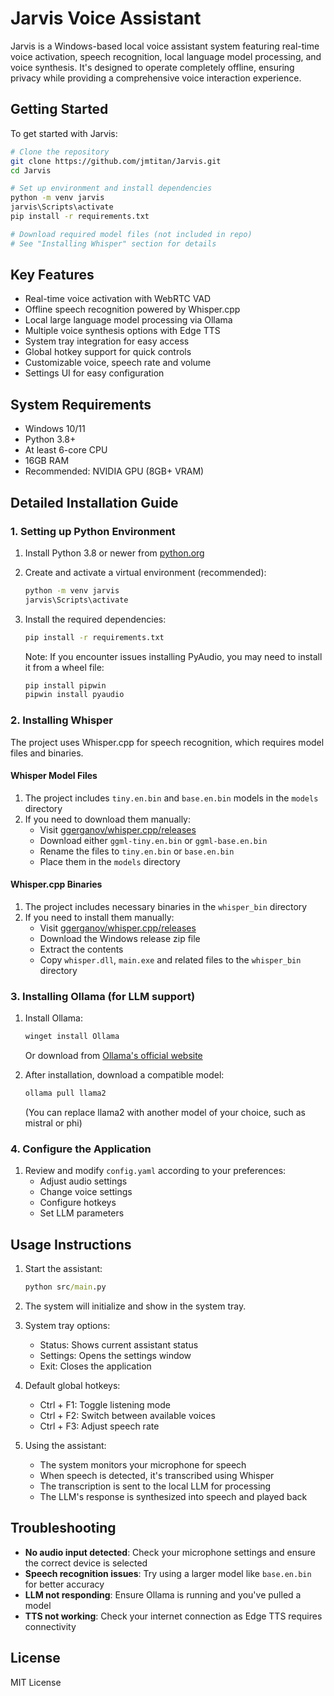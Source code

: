 # Jarvis Voice Assistant

Jarvis is a Windows-based local voice assistant system featuring real-time voice activation, speech recognition, local language model processing, and voice synthesis. It's designed to operate completely offline, ensuring privacy while providing a comprehensive voice interaction experience.



## Getting Started

To get started with Jarvis:

```bash
# Clone the repository
git clone https://github.com/jmtitan/Jarvis.git
cd Jarvis

# Set up environment and install dependencies
python -m venv jarvis
jarvis\Scripts\activate
pip install -r requirements.txt

# Download required model files (not included in repo)
# See "Installing Whisper" section for details
```

## Key Features

- Real-time voice activation with WebRTC VAD
- Offline speech recognition powered by Whisper.cpp
- Local large language model processing via Ollama
- Multiple voice synthesis options with Edge TTS
- System tray integration for easy access
- Global hotkey support for quick controls
- Customizable voice, speech rate and volume
- Settings UI for easy configuration

## System Requirements

- Windows 10/11
- Python 3.8+
- At least 6-core CPU
- 16GB RAM
- Recommended: NVIDIA GPU (8GB+ VRAM)

## Detailed Installation Guide

### 1. Setting up Python Environment

1. Install Python 3.8 or newer from [python.org](https://www.python.org/downloads/)
2. Create and activate a virtual environment (recommended):
   ```cmd
   python -m venv jarvis
   jarvis\Scripts\activate
   ```
3. Install the required dependencies:
   ```cmd
   pip install -r requirements.txt
   ```
   
   Note: If you encounter issues installing PyAudio, you may need to install it from a wheel file:
   ```cmd
   pip install pipwin
   pipwin install pyaudio
   ```

### 2. Installing Whisper

The project uses Whisper.cpp for speech recognition, which requires model files and binaries.

#### Whisper Model Files
1. The project includes `tiny.en.bin` and `base.en.bin` models in the `models` directory
2. If you need to download them manually:
   - Visit [ggerganov/whisper.cpp/releases](https://github.com/ggerganov/whisper.cpp/releases)
   - Download either `ggml-tiny.en.bin` or `ggml-base.en.bin` 
   - Rename the files to `tiny.en.bin` or `base.en.bin`
   - Place them in the `models` directory

#### Whisper.cpp Binaries
1. The project includes necessary binaries in the `whisper_bin` directory
2. If you need to install them manually:
   - Visit [ggerganov/whisper.cpp/releases](https://github.com/ggerganov/whisper.cpp/releases)
   - Download the Windows release zip file
   - Extract the contents
   - Copy `whisper.dll`, `main.exe` and related files to the `whisper_bin` directory

### 3. Installing Ollama (for LLM support)

1. Install Ollama:
   ```cmd
   winget install Ollama
   ```
   Or download from [Ollama's official website](https://ollama.com/download)

2. After installation, download a compatible model:
   ```cmd
   ollama pull llama2
   ```
   (You can replace llama2 with another model of your choice, such as mistral or phi)

### 4. Configure the Application

1. Review and modify `config.yaml` according to your preferences:
   - Adjust audio settings
   - Change voice settings
   - Configure hotkeys
   - Set LLM parameters

## Usage Instructions

1. Start the assistant:
   ```cmd
   python src/main.py
   ```

2. The system will initialize and show in the system tray.

3. System tray options:
   - Status: Shows current assistant status
   - Settings: Opens the settings window
   - Exit: Closes the application

4. Default global hotkeys:
   - Ctrl + F1: Toggle listening mode
   - Ctrl + F2: Switch between available voices
   - Ctrl + F3: Adjust speech rate

5. Using the assistant:
   - The system monitors your microphone for speech
   - When speech is detected, it's transcribed using Whisper
   - The transcription is sent to the local LLM for processing
   - The LLM's response is synthesized into speech and played back

## Troubleshooting

- **No audio input detected**: Check your microphone settings and ensure the correct device is selected
- **Speech recognition issues**: Try using a larger model like `base.en.bin` for better accuracy
- **LLM not responding**: Ensure Ollama is running and you've pulled a model
- **TTS not working**: Check your internet connection as Edge TTS requires connectivity

## License

MIT License 